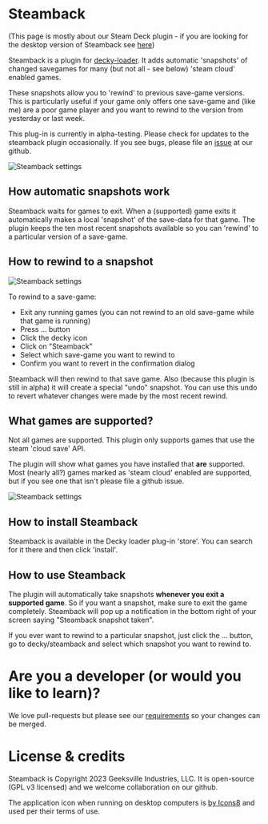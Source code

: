 # Steamback

(This page is mostly about our Steam Deck plugin - if you are looking for the desktop version of Steamback see [here](doc/desktop.md))

Steamback is a plugin for [decky-loader](https://deckbrew.xyz/).  It adds automatic 'snapshots' of changed savegames for many (but not all - see below) 'steam cloud' enabled games.  

These snapshots allow you to 'rewind' to previous save-game versions.  This is particularly useful if your game only offers one save-game and (like me) are a poor game player and you want to rewind to the version from yesterday or last week.

This plug-in is currently in alpha-testing.  Please check for updates to the steamback plugin occasionally.  If you see bugs, please file an [issue](https://github.com/geeksville/steamback/issues) at our github.

![Steamback settings](doc/screenshot.jpeg)

## How automatic snapshots work

Steamback waits for games to exit.  When a (supported) game exits it automatically makes a local 'snapshot' of the save-data for that game.  The plugin keeps the ten most recent snapshots available so you can 'rewind' to a particular version of a save-game.

## How to rewind to a snapshot

![Steamback settings](doc/confirm.jpeg)

To rewind to a save-game:

* Exit any running games (you can not rewind to an old save-game while that game is running)
* Press ... button
* Click the decky icon
* Click on "Steamback"
* Select which save-game you want to rewind to
* Confirm you want to revert in the confirmation dialog

Steamback will then rewind to that save game.  Also (because this plugin is still in alpha) it will create a special "undo" snapshot.  You can use this undo to revert whatever changes were made by the most recent rewind.

## What games are supported?

Not all games are supported. This plugin only supports games that use the steam 'cloud save' API.  

The plugin will show what games you have installed that **are** supported.  Most (nearly all?) games marked as 'steam cloud' enabled are supported, but if you see one that isn't please file a github issue.

![Steamback settings](doc/supported.jpeg)

## How to install Steamback

Steamback is available in the Decky loader plug-in 'store'.  You can search for it there and then click 'install'.

## How to use Steamback

The plugin will automatically take snapshots **whenever you exit a supported game**.  So if you want a snapshot, make sure to exit the game completely.  Steamback will pop up a notification in the bottom right of your screen saying "Steamback snapshot taken".

If you ever want to rewind to a particular snapshot, just click the ... button, go to decky/steamback and select which snapshot you want to rewind to.

# Are you a developer (or would you like to learn)?

We love pull-requests but please see our [requirements](doc/development.md) so your changes can be merged.

# License & credits

Steamback is Copyright 2023 Geeksville Industries, LLC.  It is open-source (GPL v3 licensed) and we welcome collaboration on our github. 

The application icon when running on desktop computers is [by Icons8](https://icons8.com/icon/J6Lv30IPIWZI/refresh) and used per their terms of use.

